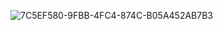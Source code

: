 ![7C5EF580-9FBB-4FC4-874C-B05A452AB7B3](https://github.com/tiimii3/theme/assets/146257903/94e4eb3f-4c81-4c13-988e-e6556b9b5ff7)
